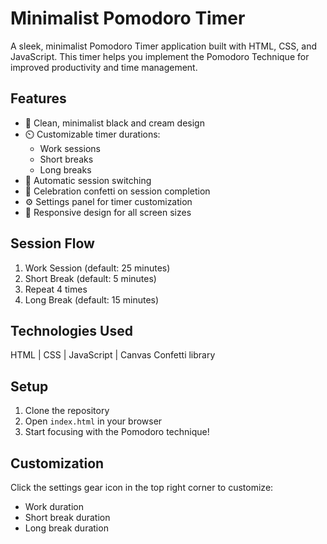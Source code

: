 # Minimalist Pomodoro Timer

A sleek, minimalist Pomodoro Timer application built with HTML, CSS, and JavaScript. This timer helps you implement the Pomodoro Technique for improved productivity and time management.

## Features

- 🎯 Clean, minimalist black and cream design
- ⏲️ Customizable timer durations:
  - Work sessions
  - Short breaks
  - Long breaks
- 🔄 Automatic session switching
- 🎉 Celebration confetti on session completion
- ⚙️ Settings panel for timer customization
- 📱 Responsive design for all screen sizes

## Session Flow

1. Work Session (default: 25 minutes)
2. Short Break (default: 5 minutes)
3. Repeat 4 times
4. Long Break (default: 15 minutes)

## Technologies Used

HTML | CSS | JavaScript | Canvas Confetti library

## Setup

1. Clone the repository
2. Open `index.html` in your browser
3. Start focusing with the Pomodoro technique!

## Customization

Click the settings gear icon in the top right corner to customize:
- Work duration
- Short break duration
- Long break duration

